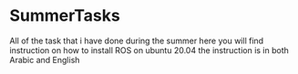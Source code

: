 # SummerTasks
All of the task that i have done during the summer
here you will find instruction on how to install ROS on ubuntu 20.04 
the instruction is in both Arabic and English
